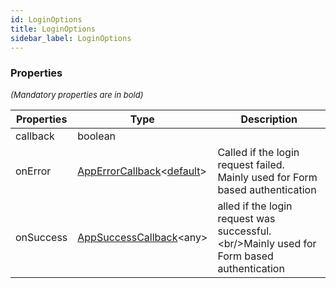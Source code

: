 ```yaml
---
id: LoginOptions
title: LoginOptions
sidebar_label: LoginOptions
---
```




### Properties

<font size="2"><i>(Mandatory properties are in bold)</i></font>

| Properties | Type | Description |
| --------- | ---- | ----------- |
| callback | boolean |  |
| onError | [AppErrorCallback](/framework-api/types/AppErrorCallback.md)<[default](/framework-api/classes/DefaultBasicError.md)\> | Called if the login request failed.<br/>Mainly used for Form based authentication |
| onSuccess | [AppSuccessCallback](/framework-api/types/AppSuccessCallback.md)<any\> | alled if the login request was successful.<br/\>Mainly used for Form based authentication |
